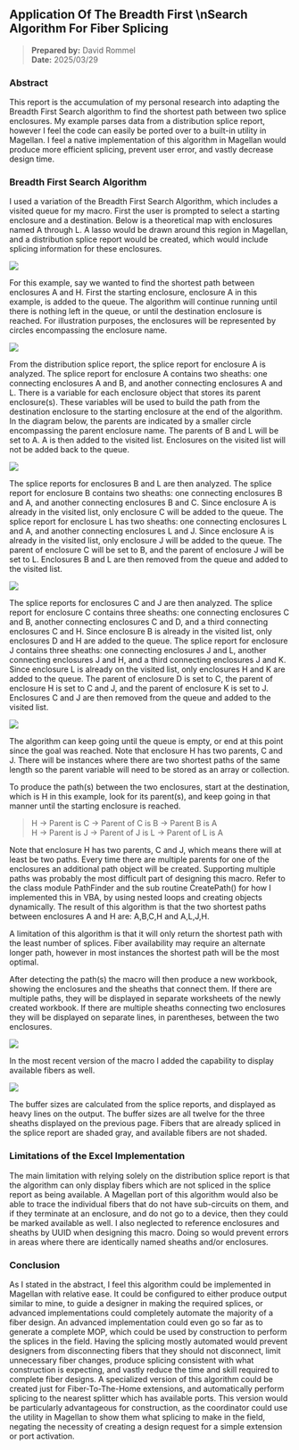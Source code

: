 ## Application Of The Breadth First \nSearch Algorithm For Fiber Splicing
>**Prepared by:** David Rommel  
**Date:** 2025/03/29

### Abstract
This report is the accumulation of my personal research into adapting the Breadth 
First Search algorithm to find the shortest path between two splice enclosures.  My 
example parses data from a distribution splice report, however I feel the code can 
easily be ported over to a built-in utility in Magellan.  I feel a native implementation 
of this algorithm in Magellan would produce more efficient splicing, prevent user error, 
and vastly decrease design time.

### Breadth First Search Algorithm
I used a variation of the Breadth First Search Algorithm, which includes a visited 
queue for my macro.  First the user is prompted to select a starting enclosure and 
a destination.  Below is a theoretical map with enclosures named A through L.  A 
lasso would be drawn around this region in Magellan, and a distribution splice report 
would be created, which would include splicing information for these enclosures.

![](Images/img_001.jpg)

For this example, say we wanted to find the shortest path between enclosures A 
and H.  First the starting enclosure, enclosure A in this example, is added to 
the queue.  The algorithm will continue running until there is nothing left in 
the queue, or until the destination enclosure is reached.  For illustration 
purposes, the enclosures will be represented by circles encompassing the enclosure name.

![](Images/img_002.jpg)

From the distribution splice report, the splice report for enclosure A is analyzed.  The 
splice report for enclosure A contains two sheaths: one connecting enclosures A 
and B, and another connecting enclosures A and L.  There is a variable for each 
enclosure object that stores its parent enclosure(s).  These variables will be 
used to build the path from the destination enclosure to the starting enclosure 
at the end of the algorithm.  In the diagram below, the parents are indicated by 
a smaller circle encompassing the parent enclosure name.  The parents of B and L 
will be set to A.  A is then added to the visited list.  Enclosures on the visited 
list will not be added back to the queue.

![](Images/img_003.jpg)

The splice reports for enclosures B and L are then analyzed.  The splice report 
for enclosure B contains two sheaths: one connecting enclosures B and A, and another 
connecting enclosures B and C.  Since enclosure A is already in the visited list, 
only enclosure C will be added to the queue.  The splice report for enclosure L 
has two sheaths: one connecting enclosures L and A, and another connecting enclosures 
L and J.  Since enclosure A is already in the visited list, only enclosure J will 
be added to the queue.  The parent of enclosure C will be set to B, and the parent 
of enclosure J will be set to L.  Enclosures B and L are then removed from the 
queue and added to the visited list.

![](/images/img_004.jpg)

The splice reports for enclosures C and J are then analyzed.  The splice report 
for enclosure C contains three sheaths: one connecting enclosures C and B, another 
connecting enclosures C and D, and a third connecting enclosures C and H.  Since 
enclosure B is already in the visited list, only enclosures D and H are added to 
the queue.  The splice report for enclosure J contains three sheaths: one connecting 
enclosures J and L, another connecting enclosures J and H, and a third connecting 
enclosures J and K.  Since enclosure L is already on the visited list, only 
enclosures H and K are added to the queue.  The parent of enclosure D is set to C, 
the parent of enclosure H is set to C and J, and the parent of enclosure K is set 
to J.  Enclosures C and J are then removed from the queue and added to the visited list.

![](Images/img_005.jpg)

The algorithm can keep going until the queue is empty, or end at this point since 
the goal was reached.  Note that enclosure H has two parents, C and J.  There will 
be instances where there are two shortest paths of the same length so the parent 
variable will need to be stored as an array or collection.

To produce the path(s) between the two enclosures, start at the destination, which 
is H in this example, look for its parent(s), and keep going in that manner until 
the starting enclosure is reached.

>H → Parent is C → Parent of C is B → Parent B is A  
H → Parent is J → Parent of J is L → Parent of L is A

Note that enclosure H has two parents, C and J, which means there will at least be 
two paths.  Every time there are multiple parents for one of the enclosures an 
additional path object will be created.  Supporting multiple paths was probably 
the most difficult part of designing this macro.  Refer to the class module PathFinder 
and the sub routine CreatePath() for how I implemented this in VBA, by using nested 
loops and creating objects dynamically.  The result of this algorithm is that the 
two shortest paths between enclosures A and H are: A,B,C,H and A,L,J,H.

A limitation of this algorithm is that it will only return the shortest path with 
the least number of splices.  Fiber availability may require an alternate longer 
path, however in most instances the shortest path will be the most optimal.

After detecting the path(s) the macro will then produce a new workbook, showing 
the enclosures and the sheaths that connect them.  If there are multiple paths, 
they will be displayed in separate worksheets of the newly created workbook.  If 
there are multiple sheaths connecting two enclosures they will be displayed on 
separate lines, in parentheses, between the two enclosures.

![](Images/img_006.jpg)

In the most recent version of the macro I added the capability to display 
available fibers as well.

![](Images/img_007.jpg)

The buffer sizes are calculated from the splice reports, and displayed as heavy 
lines on the output.  The buffer sizes are all twelve for the three sheaths 
displayed on the previous page.  Fibers that are already spliced in the splice 
report are shaded gray, and available fibers are not shaded.

### Limitations of the Excel Implementation
The main limitation with relying solely on the distribution splice report is that 
the algorithm can only display fibers which are not spliced in the splice report as 
being available.  A Magellan port of this algorithm would also be able to trace the 
individual fibers that do not have sub-circuits on them, and if they terminate at an 
enclosure, and do not go to a device, then they could be marked available as 
well.  I also neglected to reference enclosures and sheaths by UUID when designing 
this macro.  Doing so would prevent errors in areas where there are identically 
named sheaths and/or enclosures.

### Conclusion
As I stated in the abstract, I feel this algorithm could be implemented in Magellan 
with relative ease.  It could be configured to either produce output similar to mine, 
to guide a designer in making the required splices, or advanced implementations could 
completely automate the majority of a fiber design.  An advanced implementation 
could even go so far as to generate a complete MOP, which could be used by construction 
to perform the splices in the field.  Having the splicing mostly automated would 
prevent designers from disconnecting fibers that they should not disconnect, limit 
unnecessary fiber changes, produce splicing consistent with what construction is 
expecting, and vastly reduce the time and skill required to complete fiber 
designs.  A specialized version of this algorithm could be created just for 
Fiber-To-The-Home extensions, and automatically perform splicing to the nearest 
splitter which has available ports.  This version would be particularly advantageous 
for construction, as the coordinator could use the utility in Magellan to show them 
what splicing to make in the field, negating the necessity of creating a design 
request for a simple extension or port activation. 
